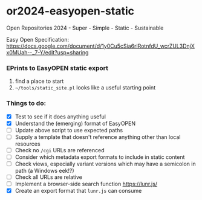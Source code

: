 # or2024-easyopen-static
Open Repositories 2024 - Super - Simple - Static - Sustainable

Easy Open Specification: https://docs.google.com/document/d/1y0Cu5cSia6rlRotnfdU_wcrZUL3DnjXx0MUah--_7-Y/edit?usp=sharing

### EPrints to EasyOPEN static export

1. find a place to start
2. `~/tools/static_site.pl` looks like a useful starting point

### Things to do:

  - [x] Test to see if it does anything useful
  - [x] Understand the (emerging) format of EasyOPEN
  - [ ] Update above script to use expected paths
  - [ ] Supply a template that doesn't reference anything other than local resources
  - [ ] Check no `/cgi` URLs are referenced
  - [ ] Consider which metadata export formats to include in static content
  - [ ] Check views, especially variant versions which may have a semicolon in path (a Windows eek!?)
  - [ ] Check all URLs are relative
  - [ ] Implement a browser-side search function https://lunr.js/
  - [x] Create an export format that `lunr.js` can consume
